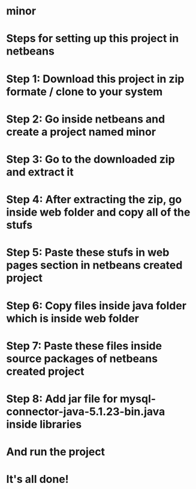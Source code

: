 # minor

# Steps for setting up this project in netbeans

# Step 1: Download this project in zip formate / clone to your system
# Step 2: Go inside netbeans and create a project named minor
# Step 3: Go to the downloaded zip and extract it
# Step 4: After extracting the zip, go inside web folder and copy all of the stufs
# Step 5: Paste these stufs in web pages section in netbeans created project
# Step 6: Copy files inside java folder which is inside web folder
# Step 7: Paste these files inside source packages of netbeans created project
# Step 8: Add jar file for mysql-connector-java-5.1.23-bin.java inside libraries


# And run the project
# It's all done!
